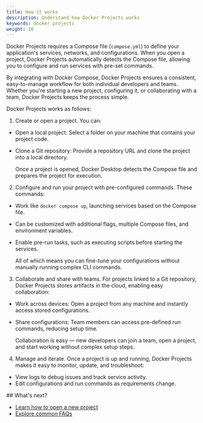 ```yaml
---
title: How it works
description: Understand how Docker Projects works 
keywords: docker projects
weight: 10
---
```


Docker Projects requires a Compose file (`compose.yml`) to define your application's services, networks, and configurations. When you open a project, Docker Projects automatically detects the Compose file, allowing you to configure and run services with pre-set commands. 

By integrating with Docker Compose, Docker Projects ensures a consistent, easy-to-manage workflow for both individual developers and teams. Whether you're starting a new project, configuring it, or collaborating with a team, Docker Projects keeps the process simple.

Docker Projects works as follows:

1. Create or open a project. You can:

 - Open a local project: Select a folder on your machine that contains your project code.
 - Clone a Git repository: Provide a repository URL and clone the project into a local directory.

   Once a project is opened, Docker Desktop detects the Compose file and prepares the project for execution.

2. Configure and run your project with pre-configured commands. These commands:

 - Work like `docker compose up`, launching services based on the Compose file.
 - Can be customized with additional flags, multiple Compose files, and environment variables.
 - Enable pre-run tasks, such as executing scripts before starting the services.

   All of which means you can fine-tune your configurations without manually running complex CLI commands.

3. Collaborate and share with teams. For projects linked to a Git repository, Docker Projects stores artifacts in the cloud, enabling easy collaboration:

 - Work across devices: Open a project from any machine and instantly access stored configurations.
 - Share configurations: Team members can access pre-defined run commands, reducing setup time.

   Collaboration is easy — new developers can join a team, open a project, and start working without complex setup steps.

4. Manage and iterate. Once a project is up and running, Docker Projects makes it easy to monitor, update, and troubleshoot:

 - View logs to debug issues and track service activity.
 - Edit configurations and run commands as requirements change.

## What's next?

 - [Learn how to open a new project](/manuals/projects/open.md)
 - [Explore common FAQs](/manuals/projects/faq.md)

